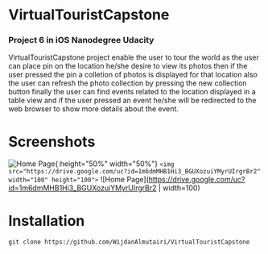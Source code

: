# VirtualTouristCapstone

### Project 6 in iOS Nanodegree Udacity

VirtualTouristCapstone project enable the user to tour the world as the user can place pin on the location he/she desire
to view its photos then if the user pressed the pin a colletion of photos is displayed for that location also the 
user can refresh the photo collection by pressing the new collection button finally the user can find events related
to the location displayed in a table view and if the user pressed an event he/she will be redirected to the web
browser to show more details about the event.  

# Screenshots 
![Home Page](https://drive.google.com/uc?id=1m6dmMHB1Hi3_BGUXozuiYMyrUIrgrBr2){:height="50%" width="50%"}
`<img src="https://drive.google.com/uc?id=1m6dmMHB1Hi3_BGUXozuiYMyrUIrgrBr2" width="100" height="100">`
![Home Page](https://drive.google.com/uc?id=1m6dmMHB1Hi3_BGUXozuiYMyrUIrgrBr2 | width=100)


# Installation

`git clone https://github.com/WijdanAlmutairi/VirtualTouristCapstone`
